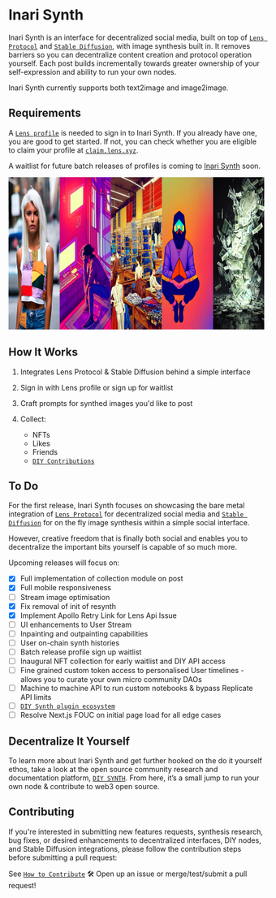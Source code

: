 # Inari Synth 
Inari Synth is an interface for decentralized social media, built on top of [`Lens Protocol`](https://docs.lens.xyz/) and [`Stable Diffusion`](https://github.com/CompVis/stable-diffusion), with image synthesis built in. It removes barriers so you can decentralize content creation and protocol operation yourself. Each post builds incrementally towards greater ownership of your self-expression and ability to run your own nodes.

Inari Synth currently supports both text2image and image2image.

## Requirements
A [`Lens profile`](https://docs.lens.xyz/docs/creating-a-profile) is needed to sign in to Inari Synth. If you already have one, you are good to get started. If not, you can check whether you are eligible to claim your profile at [`claim.lens.xyz`](https://claim.lens.xyz/). 

A waitlist for future batch releases of profiles is coming to [Inari Synth](#to-do) soon.

<img src="./public/images/readme/gallery.png" height="300px">

## How It Works 

1.  Integrates Lens Protocol & Stable Diffusion behind a simple interface
    
2.  Sign in with Lens profile or sign up for waitlist
    
3.  Craft prompts for synthed images you'd like to post
    
4.  Collect:
    * NFTs
    * Likes
    * Friends
    * [`DIY Contributions`](http://diysynth.xyz/)

## To Do
For the first release, Inari Synth focuses on showcasing the bare metal integration of [`Lens Protocol`](https://lens.xyz) for decentralized social media and [`Stable Diffusion`](https://github.com/CompVis/stable-diffusion) for on the fly image synthesis within a simple social interface.

However, creative freedom that is finally both social and enables you to decentralize the important bits yourself is capable of so much more. 

Upcoming releases will focus on:

- [x] Full implementation of collection module on post
- [x] Full mobile responsiveness
- [ ] Stream image optimisation
- [x] Fix removal of init of resynth
- [x] Implement Apollo Retry Link for Lens Api Issue
- [ ] UI enhancements to User Stream
- [ ] Inpainting and outpainting capabilities
- [ ] User on-chain synth histories
- [ ] Batch release profile sign up waitlist
- [ ] Inaugural NFT collection for early waitlist and DIY API access
- [ ] Fine grained custom token access to personalised User timelines - allows you to curate your own micro community DAOs
- [ ] Machine to machine API to run custom notebooks & bypass Replicate API limits
- [ ] [`DIY Synth plugin ecosystem`](https://diysynth.xyz/docs/plugins)
- [ ] Resolve Next.js FOUC on initial page load for all edge cases

## Decentralize It Yourself
To learn more about Inari Synth and get further hooked on the do it yourself ethos, take a look at the open source community research and documentation platform, [`DIY SYNTH`](https://diysynth.xyz/). From here, it’s a small jump to run your own node & contribute to web3 open source. 

## Contributing
If you're interested in submitting new features requests, synthesis research, bug fixes, or desired enhancements to decentralized interfaces, DIY nodes, and Stable Diffusion integrations, please follow the contribution steps before submitting a pull request:

See [`How to Contribute`](./CONTRIBUTING.md) 🛠
Open up an issue or merge/test/submit a pull request!
